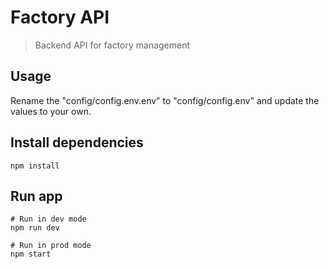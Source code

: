 # Factory API

> Backend API for factory management

## Usage

Rename the "config/config.env.env" to "config/config.env" and update the values to your own.

## Install dependencies

```
npm install

```

## Run app

```
# Run in dev mode
npm run dev

# Run in prod mode
npm start
```
